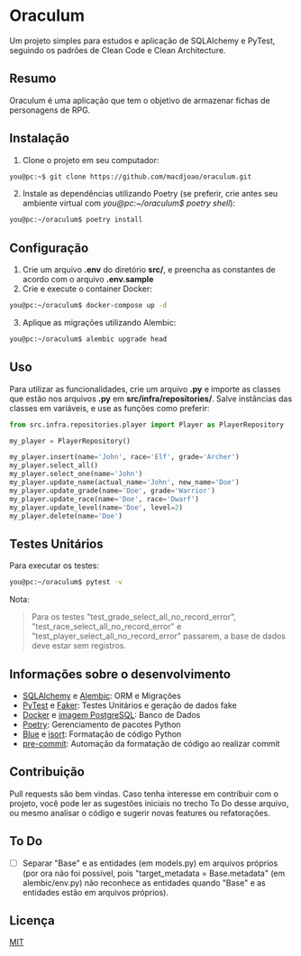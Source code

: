 # Oraculum
Um projeto simples para estudos e aplicação de SQLAlchemy e PyTest, seguindo os padrões de Clean Code e Clean Architecture.

## Resumo
Oraculum é uma aplicação que tem o objetivo de armazenar fichas de personagens de RPG.

## Instalação
1. Clone o projeto em seu computador:
```sh
you@pc:~$ git clone https://github.com/macdjoao/oraculum.git
```
2. Instale as dependências utilizando Poetry (se preferir, crie antes seu ambiente virtual com *you@pc:~/oraculum$ poetry shell*):
```sh
you@pc:~/oraculum$ poetry install
```
## Configuração
1. Crie um arquivo **.env** do diretório **src/**, e preencha as constantes de acordo com o arquivo **.env.sample**
2. Crie e execute o container Docker:
```sh
you@pc:~/oraculum$ docker-compose up -d
```
3. Aplique as migrações utilizando Alembic:
```sh
you@pc:~/oraculum$ alembic upgrade head
```
## Uso
Para utilizar as funcionalidades, crie um arquivo **.py** e importe as classes que estão nos arquivos **.py** em **src/infra/repositories/**. Salve instâncias das classes em variáveis, e use as funções como preferir:

```python
from src.infra.repositories.player import Player as PlayerRepository

my_player = PlayerRepository()

my_player.insert(name='John', race='Elf', grade='Archer')
my_player.select_all()
my_player.select_one(name='John')
my_player.update_name(actual_name='John', new_name='Doe')
my_player.update_grade(name='Doe', grade='Warrior')
my_player.update_race(name='Doe', race='Dwarf')
my_player.update_level(name='Doe', level=2)
my_player.delete(name='Doe')
```

## Testes Unitários
Para executar os testes:
```sh
you@pc:~/oraculum$ pytest -v
```
Nota:
> Para os testes "test_grade_select_all_no_record_error", "test_race_select_all_no_record_error" e "test_player_select_all_no_record_error" passarem, a base de dados deve estar sem registros.

## Informações sobre o desenvolvimento
- [SQLAlchemy](https://www.sqlalchemy.org/) e [Alembic](https://alembic.sqlalchemy.org/en/latest/): ORM e Migrações
- [PyTest](https://docs.pytest.org/en/7.3.x/) e [Faker](https://faker.readthedocs.io/en/master/): Testes Unitários e geração de dados fake
- [Docker](https://www.docker.com/) e [imagem PostgreSQL](https://hub.docker.com/_/postgres): Banco de Dados
- [Poetry](https://python-poetry.org/): Gerenciamento de pacotes Python
- [Blue](https://blue.readthedocs.io/en/latest/) e [isort](https://pycqa.github.io/isort/): Formatação de código Python
- [pre-commit](https://pre-commit.com/): Automação da formatação de código ao realizar commit

## Contribuição
Pull requests são bem vindas. Caso tenha interesse em contribuir com o projeto, você pode ler as sugestões iniciais no trecho To Do desse arquivo, ou mesmo analisar o código e sugerir novas features ou refatorações.

## To Do
- [ ] Separar "Base" e as entidades (em models.py) em arquivos próprios (por ora não foi possível, pois "target_metadata = Base.metadata" (em alembic/env.py) não reconhece as entidades quando "Base" e as entidades estão em arquivos próprios).

## Licença

[MIT](https://choosealicense.com/licenses/mit/)